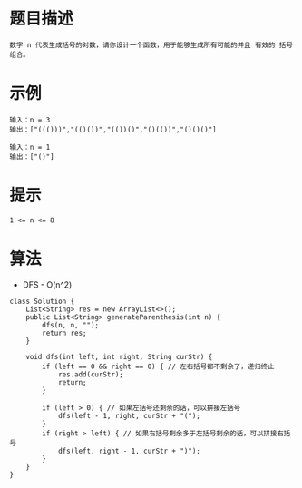 # 题目描述
	数字 n 代表生成括号的对数，请你设计一个函数，用于能够生成所有可能的并且 有效的 括号组合。

# 示例
	输入：n = 3
	输出：["((()))","(()())","(())()","()(())","()()()"]

	输入：n = 1
	输出：["()"]

# 提示
	1 <= n <= 8

# 算法
* DFS - O(n^2)
```
class Solution {
	List<String> res = new ArrayList<>();
	public List<String> generateParenthesis(int n) {
		dfs(n, n, "");
		return res;
	}
	
	void dfs(int left, int right, String curStr) {
		if (left == 0 && right == 0) { // 左右括号都不剩余了，递归终止
			res.add(curStr);
			return;
		}

		if (left > 0) { // 如果左括号还剩余的话，可以拼接左括号
			dfs(left - 1, right, curStr + "(");
		}
		if (right > left) { // 如果右括号剩余多于左括号剩余的话，可以拼接右括号
			dfs(left, right - 1, curStr + ")");
		}
	}
}
```
